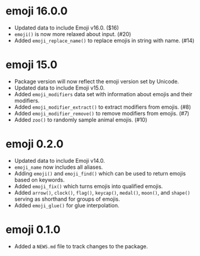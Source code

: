 # emoji 16.0.0

* Updated data to include Emoji v16.0. ($16)
* `emoji()` is now more relaxed about input. (#20)
* Added `emoji_replace_name()` to replace emojis in string with name. (#14)

# emoji 15.0

* Package version will now reflect the emoji version set by Unicode.
* Updated data to include Emoji v15.0.
* Added `emoji_modifiers` data set with information about emojis and their modifiers.
* Added `emoji_modifier_extract()` to extract modifiers from emojis. (#8)
* Added `emoji_modifier_remove()` to remove modifiers from emojis. (#7)
* Added `zoo()` to randomly sample animal emojis. (#10)

# emoji 0.2.0

* Updated data to include Emoji v14.0.
* `emoji_name` now includes all aliases.
* Adding `emoji()` and `emoji_find()` which can be used to return emojis based on keywords.
* Added `emoji_fix()` which turns emojis into qualified emojis.
* Added `arrow()`, `clock()`, `flag()`, `keycap()`, `medal()`, `moon()`, and `shape()` serving as shorthand for groups of emojis.
* Added `emoji_glue()` for glue interpolation.

# emoji 0.1.0

* Added a `NEWS.md` file to track changes to the package.
